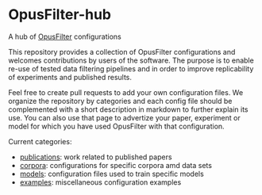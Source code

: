 # OpusFilter-hub
A hub of [OpusFilter](https://github.com/Helsinki-NLP/OpusFilter) configurations

This repository provides a collection of OpusFilter configurations and welcomes contributions by users of the software. The purpose is to enable re-use of tested data filtering pipelines and in order to improve replicability of experiments and published results.

Feel free to create pull requests to add your own configuration files. We organize the repository by categories and each config file should be complemented with a short description in markdown to further explain its use. You can also use that page to advertize your paper, experiment or model for which you have used OpusFilter with that configuration.

Current categories:

* [publications](https://github.com/Helsinki-NLP/OpusFilter-hub/tree/main/publications): work related to published papers
* [corpora](https://github.com/Helsinki-NLP/OpusFilter-hub/tree/main/corpora): configurations for specific corpora amd data sets
* [models](https://github.com/Helsinki-NLP/OpusFilter-hub/tree/main/models): configuration files used to train specific models
* [examples](https://github.com/Helsinki-NLP/OpusFilter-hub/tree/main/examples): miscellaneous configuration examples

